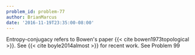 ```yaml
---
problem_id: problem-77
author: BrianMarcus
date: '2016-11-19T23:35:00-08:00'
---
```

Entropy-conjugacy refers to Bowen's paper {{< cite bowen1973topological >}}.
See {{< cite boyle2014almost >}} for recent work. See Problem 99

